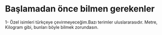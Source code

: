 # Başlamadan önce bilmen gerekenler
 1- Özel isimleri türkçeye çevirmeyeceğim.Bazı terimler uluslararasıdır. Metre, Kilogram gibi, bunları böyle bilmek zorundasın.
